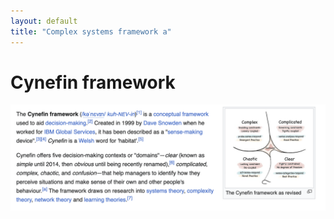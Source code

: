 ```yaml
---
layout: default
title: "Complex systems framework a"
---
```


# Cynefin framework

![](media/cleanshot_2024-05-15-at-16-36-15@2x.png)


